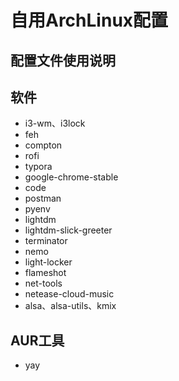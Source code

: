 # 自用ArchLinux配置

##  配置文件使用说明



## 软件

- i3-wm、i3lock
- feh
- compton
- rofi
- typora
- google-chrome-stable
- code
- postman
- pyenv
- lightdm
- lightdm-slick-greeter
- terminator
- nemo
- light-locker
- flameshot
- net-tools
- netease-cloud-music
- alsa、alsa-utils、kmix



## AUR工具

- yay








